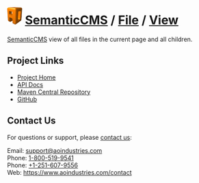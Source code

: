 # [<img src="ao-logo.png" alt="AO Logo" width="35" height="40">](https://www.aoindustries.com/) [SemanticCMS](https://semanticcms.com/) / [File](https://semanticcms.com/file/) / [View](https://semanticcms.com/file/view/)
[SemanticCMS](https://semanticcms.com/) view of all files in the current page and all children.

## Project Links
* [Project Home](https://semanticcms.com/file/view/)
* [API Docs](https://semanticcms.com/file/view/apidocs/)
* [Maven Central Repository](http://search.maven.org/#search|gav|1|g:%22com.semanticcms%22%20AND%20a:%22semanticcms-file-view%22)
* [GitHub](https://github.com/aoindustries/semanticcms-file-view)

## Contact Us
For questions or support, please [contact us](https://www.aoindustries.com/contact):

Email: [support@aoindustries.com](mailto:support@aoindustries.com)  
Phone: [1-800-519-9541](tel:1-800-519-9541)  
Phone: [+1-251-607-9556](tel:+1-251-607-9556)  
Web: https://www.aoindustries.com/contact
